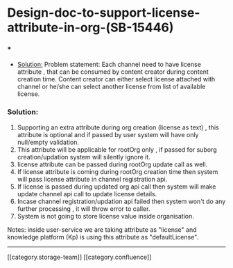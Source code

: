# Design-doc-to-support-license-attribute-in-org-(SB-15446)

### \*

* [Solution:](design-doc-to-support-license-attribute-in-org-sb-15446.md#solution:) Problem statement:  Each channel need to have license attribute , that can be consumed by content creator during content creation time. Content creator can either select license attached with channel or he/she can select another license from list of available license.

### Solution:

1. &#x20;Supporting an extra attribute during org creation (license as text) , this attribute is optional and if passed by user system will have only null/empty validation.
2. &#x20;This attribute will be applicable for rootOrg only , if passed for suborg creation/updation system will silently ignore it.
3. license attribute can be passed during rootOrg update call as well.
4. If license attribute is coming during rootOrg creation time then system will pass license attribute in channel registration api.
5. &#x20;If license is passed during updated org api call then system will make update channel api call to update license details.
6. Incase channel registration/updation api failed then system won't do any further processing , it will throw error to caller.
7. System is not going to store license value inside organisation.

Notes: inside user-service we are taking attribute as "license" and knowledge platform (Kp) is using this attribute as "defaultLicense".

***

\[\[category.storage-team]] \[\[category.confluence]]
